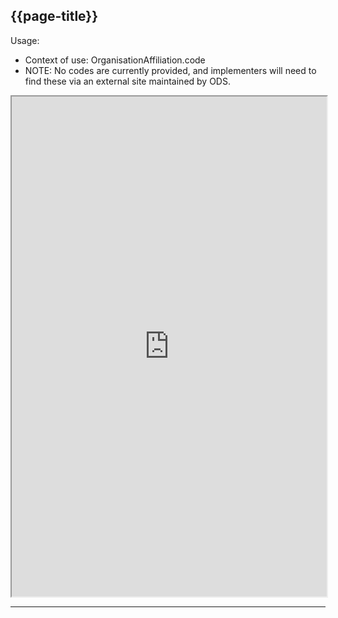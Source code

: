 ## {{page-title}}

Usage:
- Context of use:  OrganisationAffiliation.code 
- NOTE: No codes are currently provided, and implementers will need to find these via an external site maintained by ODS.

<iframe src="https://simplifier.net/guide/nhs-england-implementation-guide-stu1/Home/Terminology/All-CodeSystems/CodeSystem-England-ODSRelationship" height="800px" width="100%"></iframe>

---